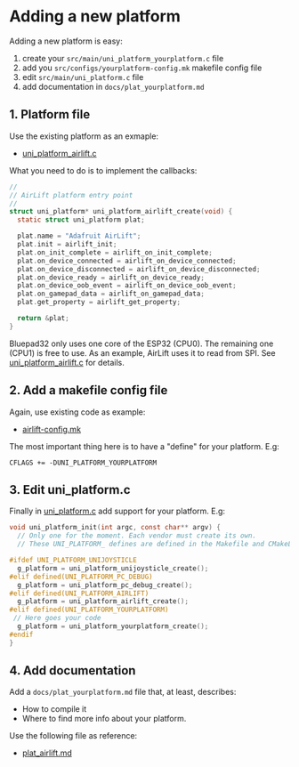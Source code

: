 # Adding a new platform

Adding a new platform is easy:

1. create your `src/main/uni_platform_yourplatform.c` file
2. add you `src/configs/yourplatform-config.mk` makefile config file
3. edit `src/main/uni_platform.c` file
4. add documentation in `docs/plat_yourplatform.md`

## 1. Platform file

Use the existing platform as an exmaple:

* [uni_platform_airlift.c]

What you need to do is to implement the callbacks:

```c
//
// AirLift platform entry point
//
struct uni_platform* uni_platform_airlift_create(void) {
  static struct uni_platform plat;

  plat.name = "Adafruit AirLift";
  plat.init = airlift_init;
  plat.on_init_complete = airlift_on_init_complete;
  plat.on_device_connected = airlift_on_device_connected;
  plat.on_device_disconnected = airlift_on_device_disconnected;
  plat.on_device_ready = airlift_on_device_ready;
  plat.on_device_oob_event = airlift_on_device_oob_event;
  plat.on_gamepad_data = airlift_on_gamepad_data;
  plat.get_property = airlift_get_property;

  return &plat;
}

```

Bluepad32 only uses one core of the ESP32 (CPU0). The remaining one (CPU1) is
free to use. As an example, AirLift uses it to read from SPI. See [uni_platform_airlift.c] for details.

[uni_platform_airlift.c]: https://gitlab.com/ricardoquesada/bluepad32/-/blob/master/src/main/uni_platform_airlift.c

## 2. Add a makefile config file

Again, use existing code as example:

* [airlift-config.mk]

The most important thing here is to have a "define" for your platform. E.g:

```
CFLAGS += -DUNI_PLATFORM_YOURPLATFORM
```

[airlift-config.mk]: https://gitlab.com/ricardoquesada/bluepad32/-/blob/master/src/configs/airlift-config.mk

## 3. Edit uni_platform.c

Finally in [uni_platform.c] add support for your platform. E.g:

```c
void uni_platform_init(int argc, const char** argv) {
  // Only one for the moment. Each vendor must create its own.
  // These UNI_PLATFORM_ defines are defined in the Makefile and CMakeLists.txt

#ifdef UNI_PLATFORM_UNIJOYSTICLE
  g_platform = uni_platform_unijoysticle_create();
#elif defined(UNI_PLATFORM_PC_DEBUG)
  g_platform = uni_platform_pc_debug_create();
#elif defined(UNI_PLATFORM_AIRLIFT)
  g_platform = uni_platform_airlift_create();
#elif defined(UNI_PLATFORM_YOURPLATFORM)
 // Here goes your code
  g_platform = uni_platform_yourplatform_create();
#endif
}

```

[uni_platform.c]: https://gitlab.com/ricardoquesada/bluepad32/-/blob/master/src/main/uni_platform.c


## 4. Add documentation

Add a `docs/plat_yourplatform.md` file that, at least, describes:

* How to compile it
* Where to find more info about your platform.

Use the following file as reference:

* [plat_airlift.md]

[plat_airlift.md]:  https://gitlab.com/ricardoquesada/bluepad32/-/blob/master/docs/plat_airlift.md